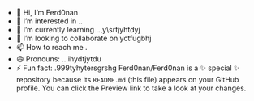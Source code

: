 - 👋 Hi, I’m Ferd0nan
- 👀 I’m interested in ..
- 🌱 I’m currently learning ..,y\srtjyhtdyj
- 💞️ I’m looking to collaborate on yctfugbhj
- 📫 How to reach me .
- 😄 Pronouns: ...ihydtjytdu
- ⚡ Fun fact: .999tyhytersgrshg
Ferd0nan/Ferd0nan is a ✨ special ✨ repository because its `README.md` (this file) appears on your GitHub profile.
You can click the Preview link to take a look at your changes.
